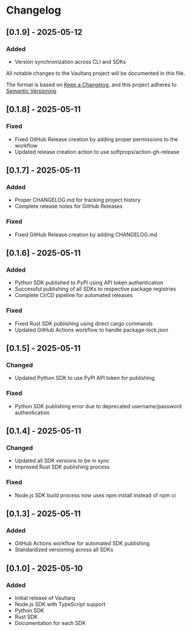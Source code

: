 # Changelog

## [0.1.9] - 2025-05-12
### Added
- Version synchronization across CLI and SDKs



All notable changes to the Vaultarq project will be documented in this file.

The format is based on [Keep a Changelog](https://keepachangelog.com/en/1.0.0/),
and this project adheres to [Semantic Versioning](https://semver.org/spec/v2.0.0.html).

## [0.1.8] - 2025-05-11

### Fixed
- Fixed GitHub Release creation by adding proper permissions to the workflow
- Updated release creation action to use softprops/action-gh-release

## [0.1.7] - 2025-05-11

### Added
- Proper CHANGELOG.md for tracking project history
- Complete release notes for GitHub Releases

### Fixed
- Fixed GitHub Release creation by adding CHANGELOG.md

## [0.1.6] - 2025-05-11

### Added
- Python SDK published to PyPI using API token authentication
- Successful publishing of all SDKs to respective package registries
- Complete CI/CD pipeline for automated releases

### Fixed
- Fixed Rust SDK publishing using direct cargo commands
- Updated GitHub Actions workflow to handle package-lock.json

## [0.1.5] - 2025-05-11

### Changed
- Updated Python SDK to use PyPI API token for publishing

### Fixed
- Python SDK publishing error due to deprecated username/password authentication

## [0.1.4] - 2025-05-11

### Changed
- Updated all SDK versions to be in sync
- Improved Rust SDK publishing process

### Fixed
- Node.js SDK build process now uses npm install instead of npm ci

## [0.1.3] - 2025-05-11

### Added
- GitHub Actions workflow for automated SDK publishing
- Standardized versioning across all SDKs

## [0.1.0] - 2025-05-10

### Added
- Initial release of Vaultarq
- Node.js SDK with TypeScript support
- Python SDK
- Rust SDK
- Documentation for each SDK 